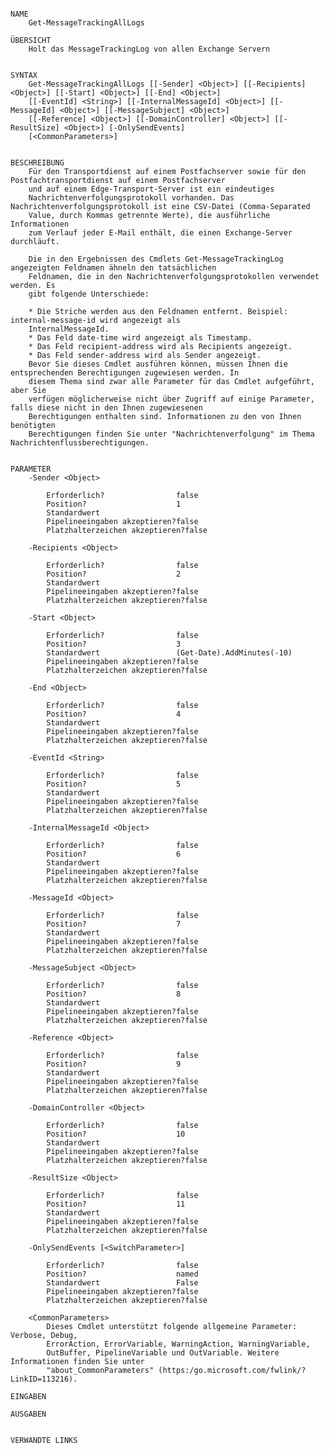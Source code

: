 ﻿```

NAME
    Get-MessageTrackingAllLogs
    
ÜBERSICHT
    Holt das MessageTrackingLog von allen Exchange Servern
    
    
SYNTAX
    Get-MessageTrackingAllLogs [[-Sender] <Object>] [[-Recipients] <Object>] [[-Start] <Object>] [[-End] <Object>] 
    [[-EventId] <String>] [[-InternalMessageId] <Object>] [[-MessageId] <Object>] [[-MessageSubject] <Object>] 
    [[-Reference] <Object>] [[-DomainController] <Object>] [[-ResultSize] <Object>] [-OnlySendEvents] 
    [<CommonParameters>]
    
    
BESCHREIBUNG
    Für den Transportdienst auf einem Postfachserver sowie für den Postfachtransportdienst auf einem Postfachserver 
    und auf einem Edge-Transport-Server ist ein eindeutiges 
    Nachrichtenverfolgungsprotokoll vorhanden. Das Nachrichtenverfolgungsprotokoll ist eine CSV-Datei (Comma-Separated 
    Value, durch Kommas getrennte Werte), die ausführliche Informationen 
    zum Verlauf jeder E-Mail enthält, die einen Exchange-Server durchläuft.
    
    Die in den Ergebnissen des Cmdlets Get-MessageTrackingLog angezeigten Feldnamen ähneln den tatsächlichen 
    Feldnamen, die in den Nachrichtenverfolgungsprotokollen verwendet werden. Es 
    gibt folgende Unterschiede:
    
    * Die Striche werden aus den Feldnamen entfernt. Beispiel: internal-message-id wird angezeigt als 
    InternalMessageId.
    * Das Feld date-time wird angezeigt als Timestamp.
    * Das Feld recipient-address wird als Recipients angezeigt.
    * Das Feld sender-address wird als Sender angezeigt.
    Bevor Sie dieses Cmdlet ausführen können, müssen Ihnen die entsprechenden Berechtigungen zugewiesen werden. In 
    diesem Thema sind zwar alle Parameter für das Cmdlet aufgeführt, aber Sie 
    verfügen möglicherweise nicht über Zugriff auf einige Parameter, falls diese nicht in den Ihnen zugewiesenen 
    Berechtigungen enthalten sind. Informationen zu den von Ihnen benötigten 
    Berechtigungen finden Sie unter "Nachrichtenverfolgung" im Thema Nachrichtenflussberechtigungen.
    

PARAMETER
    -Sender <Object>
        
        Erforderlich?                false
        Position?                    1
        Standardwert                 
        Pipelineeingaben akzeptieren?false
        Platzhalterzeichen akzeptieren?false
        
    -Recipients <Object>
        
        Erforderlich?                false
        Position?                    2
        Standardwert                 
        Pipelineeingaben akzeptieren?false
        Platzhalterzeichen akzeptieren?false
        
    -Start <Object>
        
        Erforderlich?                false
        Position?                    3
        Standardwert                 (Get-Date).AddMinutes(-10)
        Pipelineeingaben akzeptieren?false
        Platzhalterzeichen akzeptieren?false
        
    -End <Object>
        
        Erforderlich?                false
        Position?                    4
        Standardwert                 
        Pipelineeingaben akzeptieren?false
        Platzhalterzeichen akzeptieren?false
        
    -EventId <String>
        
        Erforderlich?                false
        Position?                    5
        Standardwert                 
        Pipelineeingaben akzeptieren?false
        Platzhalterzeichen akzeptieren?false
        
    -InternalMessageId <Object>
        
        Erforderlich?                false
        Position?                    6
        Standardwert                 
        Pipelineeingaben akzeptieren?false
        Platzhalterzeichen akzeptieren?false
        
    -MessageId <Object>
        
        Erforderlich?                false
        Position?                    7
        Standardwert                 
        Pipelineeingaben akzeptieren?false
        Platzhalterzeichen akzeptieren?false
        
    -MessageSubject <Object>
        
        Erforderlich?                false
        Position?                    8
        Standardwert                 
        Pipelineeingaben akzeptieren?false
        Platzhalterzeichen akzeptieren?false
        
    -Reference <Object>
        
        Erforderlich?                false
        Position?                    9
        Standardwert                 
        Pipelineeingaben akzeptieren?false
        Platzhalterzeichen akzeptieren?false
        
    -DomainController <Object>
        
        Erforderlich?                false
        Position?                    10
        Standardwert                 
        Pipelineeingaben akzeptieren?false
        Platzhalterzeichen akzeptieren?false
        
    -ResultSize <Object>
        
        Erforderlich?                false
        Position?                    11
        Standardwert                 
        Pipelineeingaben akzeptieren?false
        Platzhalterzeichen akzeptieren?false
        
    -OnlySendEvents [<SwitchParameter>]
        
        Erforderlich?                false
        Position?                    named
        Standardwert                 False
        Pipelineeingaben akzeptieren?false
        Platzhalterzeichen akzeptieren?false
        
    <CommonParameters>
        Dieses Cmdlet unterstützt folgende allgemeine Parameter: Verbose, Debug,
        ErrorAction, ErrorVariable, WarningAction, WarningVariable,
        OutBuffer, PipelineVariable und OutVariable. Weitere Informationen finden Sie unter 
        "about_CommonParameters" (https:/go.microsoft.com/fwlink/?LinkID=113216). 
    
EINGABEN
    
AUSGABEN
    
    
VERWANDTE LINKS



```

